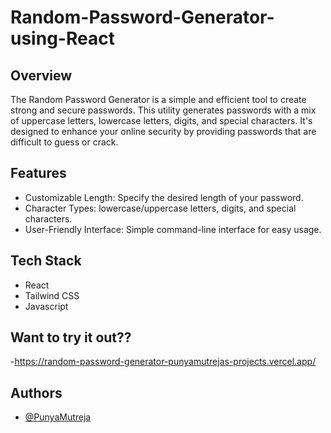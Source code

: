 
# Random-Password-Generator-using-React




## Overview

The Random Password Generator is a simple and efficient tool to create strong and secure passwords. This utility generates passwords with a mix of uppercase letters, lowercase letters, digits, and special characters. It's designed to enhance your online security by providing passwords that are difficult to guess or crack.
## Features

- Customizable Length: Specify the desired length of your password.
- Character Types: lowercase/uppercase letters, digits, and special characters.
- User-Friendly Interface: Simple command-line interface for easy usage.


## Tech Stack

 - React
 - Tailwind CSS
 - Javascript

## Want to try it out??
 -https://random-password-generator-punyamutrejas-projects.vercel.app/


## Authors

- [@PunyaMutreja](https://www.github.com/PunyaMutreja)

